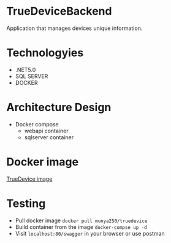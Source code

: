 # TrueDeviceBackend

Application that manages devices unique information.

# Technologyies
- .NET5.0
- SQL SERVER
- DOCKER
# Architecture Design
* Docker compose
  * webapi container
  * sqlserver container
# Docker image
[TrueDevice image](https://hub.docker.com/r/munya250/truedevice)

# Testing 
- Pull docker image ```docker pull munya250/truedevice```
- Build container from the image ```docker-compse up -d```
- Visit ```localhost:80/swagger``` in your browser or use postman




